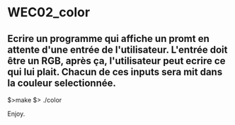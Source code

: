 # WEC02_color

Ecrire un programme qui affiche un promt en attente d'une entrée de l'utilisateur.
L'entrée doit être un RGB, après ça, l'utilisateur peut ecrire ce qui lui plait.
Chacun de ces inputs sera mit dans la couleur selectionnée.
-----------------------------------------------------------------------------------

$>make
$> ./color

Enjoy.
